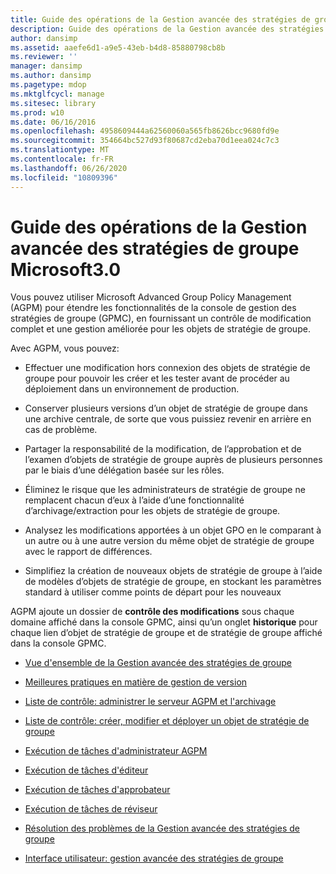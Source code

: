 ```yaml
---
title: Guide des opérations de la Gestion avancée des stratégies de groupe Microsoft3.0
description: Guide des opérations de la Gestion avancée des stratégies de groupe Microsoft3.0
author: dansimp
ms.assetid: aaefe6d1-a9e5-43eb-b4d8-85880798cb8b
ms.reviewer: ''
manager: dansimp
ms.author: dansimp
ms.pagetype: mdop
ms.mktglfcycl: manage
ms.sitesec: library
ms.prod: w10
ms.date: 06/16/2016
ms.openlocfilehash: 4958609444a62560060a565fb8626bcc9680fd9e
ms.sourcegitcommit: 354664bc527d93f80687cd2eba70d1eea024c7c3
ms.translationtype: MT
ms.contentlocale: fr-FR
ms.lasthandoff: 06/26/2020
ms.locfileid: "10809396"
---
```

# Guide des opérations de la Gestion avancée des stratégies de groupe Microsoft3.0


Vous pouvez utiliser Microsoft Advanced Group Policy Management (AGPM) pour étendre les fonctionnalités de la console de gestion des stratégies de groupe (GPMC), en fournissant un contrôle de modification complet et une gestion améliorée pour les objets de stratégie de groupe.

Avec AGPM, vous pouvez:

-   Effectuer une modification hors connexion des objets de stratégie de groupe pour pouvoir les créer et les tester avant de procéder au déploiement dans un environnement de production.

-   Conserver plusieurs versions d’un objet de stratégie de groupe dans une archive centrale, de sorte que vous puissiez revenir en arrière en cas de problème.

-   Partager la responsabilité de la modification, de l’approbation et de l’examen d’objets de stratégie de groupe auprès de plusieurs personnes par le biais d’une délégation basée sur les rôles.

-   Éliminez le risque que les administrateurs de stratégie de groupe ne remplacent chacun d’eux à l’aide d’une fonctionnalité d’archivage/extraction pour les objets de stratégie de groupe.

-   Analysez les modifications apportées à un objet GPO en le comparant à un autre ou à une autre version du même objet de stratégie de groupe avec le rapport de différences.

-   Simplifiez la création de nouveaux objets de stratégie de groupe à l’aide de modèles d’objets de stratégie de groupe, en stockant les paramètres standard à utiliser comme points de départ pour les nouveaux

AGPM ajoute un dossier de **contrôle des modifications** sous chaque domaine affiché dans la console GPMC, ainsi qu’un onglet **historique** pour chaque lien d’objet de stratégie de groupe et de stratégie de groupe affiché dans la console GPMC.

-   [Vue d'ensemble de la Gestion avancée des stratégies de groupe](overview-of-advanced-group-policy-management-agpm30ops.md)

-   [Meilleures pratiques en matière de gestion de version](best-practices-for-version-control.md)

-   [Liste de contrôle: administrer le serveur AGPM et l'archivage](checklist-administer-the-agpm-server-and-archive.md)

-   [Liste de contrôle: créer, modifier et déployer un objet de stratégie de groupe](checklist-create-edit-and-deploy-a-gpo-agpm30ops.md)

-   [Exécution de tâches d'administrateur AGPM](performing-agpm-administrator-tasks-agpm30ops.md)

-   [Exécution de tâches d'éditeur](performing-editor-tasks-agpm30ops.md)

-   [Exécution de tâches d'approbateur](performing-approver-tasks-agpm30ops.md)

-   [Exécution de tâches de réviseur](performing-reviewer-tasks-agpm30ops.md)

-   [Résolution des problèmes de la Gestion avancée des stratégies de groupe](troubleshooting-advanced-group-policy-management-agpm30ops.md)

-   [Interface utilisateur: gestion avancée des stratégies de groupe](user-interface-advanced-group-policy-management-agpm30ops.md)

 

 





